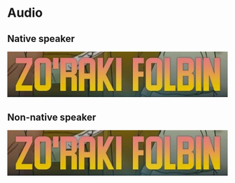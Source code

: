 # Audio

## Native speaker

[![Zo'raki folbin" ertagi](../images/audio2.jpg "Zo'raki Folbin audiosini tinglang.")](https://github.com/umidahikmat/languageproject/raw/master/src/audio/audio_1.m4a)

## Non-native speaker


[![Zo'raki folbin" ertagi](../images/audio2.jpg "Zo'raki Folbin audiosini tinglang.")](https://github.com/umidahikmat/languageproject/raw/master/src/audio/audio_2.m4a)


